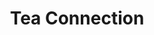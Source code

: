 ---
title: "Tea Connection"
url: /ciudad-autonoma-de-buenos-aires/tea-connection-avenida-federico-lacroze/
shop: Tee
---